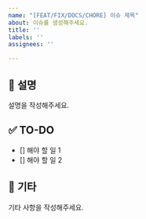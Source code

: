 ```yaml
---
name: "[FEAT/FIX/DOCS/CHORE] 이슈 제목"
about: 이슈를 생성해주세요.
title: ''
labels: ''
assignees: ''

---
```


## 📄 설명
설명을 작성해주세요.

## ✅ TO-DO
- [] 해야 할 일 1
- [] 해야 할 일 2

## 🔎 기타
기타 사항을 작성해주세요.
